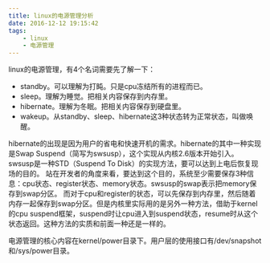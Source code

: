 ```yaml
---
title: linux的电源管理分析
date: 2016-12-12 19:15:42
tags:
	- linux
	- 电源管理
---
```

linux的电源管理，有4个名词需要先了解一下：
* standby。可以理解为打盹。只是cpu冻结所有的进程而已。
* sleep。理解为睡觉。把相关内容保存到内存里。
* hibernate。理解为冬眠。把相关内容保存到硬盘里。
* wakeup。从standby、sleep、hibernate这3种状态转为正常状态，叫做唤醒。

hibernate的出现是因为用户的省电和快速开机的需求。hibernate的其中一种实现是Swap Suspend（简写为swsusp），这个实现从内核2.6版本开始引入。
swsusp是一种STD（Suspend To Disk）的实现方法，要可以达到上电后恢复现场的目的。
站在开发者的角度来看，要达到这个目的，系统至少需要保存3种信息：cpu状态、register状态、memory状态。swsusp的swap表示把memory保存到swap分区。
而对于cpu和register的状态，可以先保存到内存里，然后随着内存一起保存到swap分区。但是内核里实际用的是另外一种方法，借助于kernel的cpu suspend框架，suspend时让cpu进入到suspend状态，resume时从这个状态返回。这种方法的实质和前面一种还是一样的。

电源管理的核心内容在kernel/power目录下。用户层的使用接口有/dev/snapshot和/sys/power目录。




